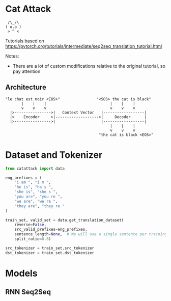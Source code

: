 # Cat Attack

```
 /\_/\
( o.o )
 > ^ <
```

Tutorials based on https://pytorch.org/tutorials/intermediate/seq2seq_translation_tutorial.html

Notes:

* There are a lot of custom modifications relative to the original tutorial, so pay attention

## Architecture

```
"le chat est noir <EOS>"                "<SOS> the cat is black"
       |    |    |                            |    |    |
       v    v    v                            v    v    v
  |>---------------->|   Context Vector   |------------------|
  |>    Encoder     >|------------------->|     Decoder      |
  |>---------------->|                    |------------------|
                                              |    |    |
                                              v    v    v
                                         "the cat is black <EOS>"
```


# Dataset and Tokenizer

```python
from catattack import data

eng_prefixes = (
    "i am ", "i m ",
    "he is", "he s ",
    "she is", "she s ",
    "you are", "you re ",
    "we are", "we re ",
    "they are", "they re "
)

train_set, valid_set = data.get_translation_dataset(
    reverse=False,
    src_valid_prefixes=eng_prefixes,
    sentence_length=None,  # We will use a single sentence per training loop
    split_ratio=0.8)

src_tokenizer = train_set.src_tokenizer
dst_tokenizer = train_set.dst_tokenizer
```

# Models

## RNN Seq2Seq

```python

```
